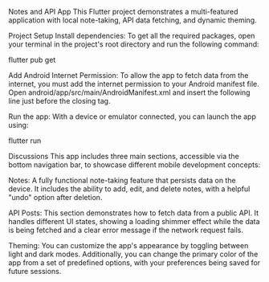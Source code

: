 Notes and API App
This Flutter project demonstrates a multi-featured application with local note-taking, API data fetching, and dynamic theming.

Project Setup
Install dependencies:
To get all the required packages, open your terminal in the project's root directory and run the following command:

flutter pub get

Add Android Internet Permission:
To allow the app to fetch data from the internet, you must add the internet permission to your Android manifest file. Open android/app/src/main/AndroidManifest.xml and insert the following line just before the closing </application> tag.

<uses-permission android:name="android.permission.INTERNET" />

Run the app:
With a device or emulator connected, you can launch the app using:

flutter run

Discussions
This app includes three main sections, accessible via the bottom navigation bar, to showcase different mobile development concepts:

Notes: A fully functional note-taking feature that persists data on the device. It includes the ability to add, edit, and delete notes, with a helpful "undo" option after deletion.

API Posts: This section demonstrates how to fetch data from a public API. It handles different UI states, showing a loading shimmer effect while the data is being fetched and a clear error message if the network request fails.

Theming: You can customize the app's appearance by toggling between light and dark modes. Additionally, you can change the primary color of the app from a set of predefined options, with your preferences being saved for future sessions.
